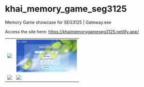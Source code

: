 # khai_memory_game_seg3125

Memory Game showcase for SEG3125 | Gateway.exe

Access the site here: https://khaimemorygameseg3125.netlify.app/

<table>
    <tr>
    <td><img src="./src/assets/images-gifs/img1.png" width="200" height="auto"></td>
    <td><img src="./src/assets/images-gifs/img2.png" width="200" height="auto"></td>
    </tr>
    <tr>
      <td><img src="./src/assets/images-gifs/img3.png" width="200" height="auto"></td>
      <td><img src="./src/assets/images-gifs/img4.png" width="200" height="auto"></td>
    </tr>
  </table>

